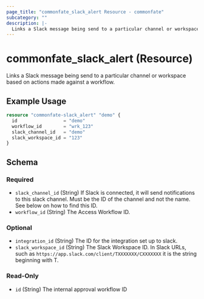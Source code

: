 ```yaml
---
page_title: "commonfate_slack_alert Resource - commonfate"
subcategory: ""
description: |-
  Links a Slack message being send to a particular channel or workspace based on actions made against a workflow.
---
```


# commonfate_slack_alert (Resource)

Links a Slack message being send to a particular channel or workspace based on actions made against a workflow.



## Example Usage

```terraform
resource "commonfate-slack_alert" "demo" {
  id                 = "demo"
  workflow_id        = "wrk_123"
  slack_channel_id   = "demo"
  slack_workspace_id = "123"
}
```


<!-- schema generated by tfplugindocs -->
## Schema

### Required

- `slack_channel_id` (String) If Slack is connected, it will send notifications to this slack channel. Must be the ID of the channel and not the name. See below on how to find this ID.
- `workflow_id` (String) The Access Workflow ID.

### Optional

- `integration_id` (String) The ID for the integration set up to slack.
- `slack_workspace_id` (String) The Slack Workspace ID. In Slack URLs, such as `https://app.slack.com/client/TXXXXXXX/CXXXXXXX` it is the string beginning with T.

### Read-Only

- `id` (String) The internal approval workflow ID

